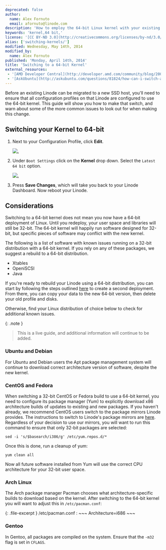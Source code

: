 ```yaml
---
deprecated: false
author:
  name: Alex Fornuto
  email: afornuto@linode.com
description: 'How to employ the 64-bit Linux kernel with your existing distribution.'
keywords: 'kernel,64 bit,'
license: '[CC BY-ND 3.0](http://creativecommons.org/licenses/by-nd/3.0/us/)'
alias: ['switching-kernels/']
modified: Wednesday, May 14th, 2014
modified_by:
  name: Alex Fornuto
published: 'Monday, April 14th, 2014'
title: 'Switching to a 64-bit Kernel'
external_resources:
 - '[AMD Developer Central](http://developer.amd.com/community/blog/2008/03/06/myths-and-facts-about-64-bit-linux/)'
 - '[AskUbuntu](http://askubuntu.com/questions/81824/how-can-i-switch-a-32-bit-installation-to-a-64-bit-one)'
---
```


Before an existing Linode can be migrated to a new SSD host, you'll need to ensure that all configuration profiles on that Linode are configured to use the 64-bit kernel. This guide will show you how to make that switch, and warn about some of the more common issues to look out for when making this change.

## Switching your Kernel to 64-bit

1.  Next to your Configuration Profile, click **Edit**.

    [![.](/docs/assets/1728-64bit1v3_small.png)](/docs/assets/1727-64bit1v3.png)

2.  Under `Boot Settings` click on the **Kernel** drop down. Select the `Latest 64 bit` option.

    [![.](/docs/assets/1726-64bit-2v3.png)](/docs/assets/1726-64bit-2v3.png)

3.  Press **Save Changes**, which will take you back to your Linode Dashboard. Now reboot your Linode.

## Considerations

Switching to a 64-bit kernel does not mean you now have a 64-bit deployment of Linux. Until you redeploy, your user space and libraries will still be 32-bit. The 64-bit kernel will happily run software designed for 32-bit, but specific pieces of software may conflict with the new kernel.

The following is a list of software with known issues running on a 32-bit distribution with a 64-bit kernel. If you rely on any of these packages, we suggest a rebuild to a 64-bit distribution.

-   Xtables
-   OpeniSCSI
-   Java

If you're ready to rebuild your Linode using a 64-bit distribution, you can start by following the steps outlined [here](/docs/migrate-to-linode/disk-images/disk-images-and-configuration-profiles/) to create a second deployment. From there, you can copy your data to the new 64-bit version, then delete your old profile and disks.

Otherwise, find your Linux distribution of choice below to check for additional known issues.

 {: .note }
>
> This is a live guide, and additional information will continue to be added.

### Ubuntu and Debian

For Ubuntu and Debian users the Apt package management system will continue to download correct architecture version of software, despite the new kernel.

### CentOS and Fedora

When switching a 32-bit CentOS or Fedora build to use a 64-bit kernel, you need to configure its package manager (Yum) to explicitly download x86 architecture builds of updates to existing and new packages. If you haven't already, we recommend CentOS users switch to the package mirrors Linode provides. The instructions to switch to Linode's package mirrors are [here](/docs/package-mirrors). Regardless of your decision to use our mirrors, you will want to run this command to ensure that only 32-bit packages are selected:

    sed -i 's/$basearch/i386/g' /etc/yum.repos.d/*

Once this is done, run a cleanup of yum:

    yum clean all

Now all future software installed from Yum will use the correct CPU architecture for your 32-bit user space.

### Arch Linux

The Arch package manager Pacman chooses what architecture-specific builds to download based on the kernel. After switching to the 64-bit kernel you will want to adjust this in `/etc/pacman.conf`:

{: .file-excerpt }
/etc/pacman.conf
:   ~~~
    Architecture=i686
    ~~~

### Gentoo

In Gentoo, all packages are compiled on the system. Ensure that the `-m32` flag is set in `CFLAGS`.